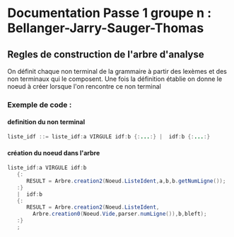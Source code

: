 # Documentation Passe 1 groupe n : Bellanger-Jarry-Sauger-Thomas

## Regles de construction de l'arbre d'analyse

On définit chaque non terminal de la grammaire à partir des lexèmes et des
non terminaux qui le composent. Une fois la définition établie on donne
le noeud à créer lorsque l'on rencontre ce non terminal

### Exemple de code :
#### definition du non terminal
```Java
liste_idf ::= liste_idf:a VIRGULE idf:b {:...:} |  idf:b {:...:}
```
#### création du noeud dans l'arbre
```Java
liste_idf:a VIRGULE idf:b
   {:
      RESULT = Arbre.creation2(Noeud.ListeIdent,a,b,b.getNumLigne());
   :}
   |  idf:b
   {:
      RESULT = Arbre.creation2(Noeud.ListeIdent,
      	Arbre.creation0(Noeud.Vide,parser.numLigne()),b,bleft);
   :}
   ;
```
